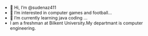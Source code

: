 - 👋 Hi, I’m @sudenaz411
- 👀 I’m interested in computer games and football...
- 🌱 I’m currently learning java coding ...
- I am a freshman at Bilkent University.My departmant is computer engineering.

<!---
sudenaz411/sudenaz411 is a ✨ special ✨ repository because its `README.md` (this file) appears on your GitHub profile.
You can click the Preview link to take a look at your changes.
--->
